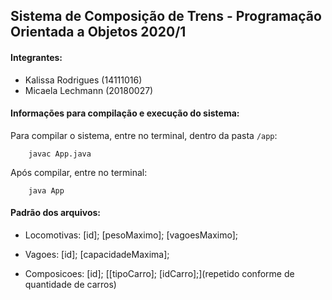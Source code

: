 ## Sistema	de	Composição	de	Trens - Programação Orientada a Objetos 2020/1

#### Integrantes: 
 - Kalissa Rodrigues (14111016)
 - Micaela Lechmann (20180027)

#### Informações para compilação e execução do sistema:
Para compilar o sistema, entre no terminal, dentro da pasta `/app`:
```
    javac App.java
```
Após compilar, entre no terminal:
```
    java App
```

#### Padrão dos arquivos: 

- Locomotivas: 
[id]; [pesoMaximo]; [vagoesMaximo];

- Vagoes: 
[id]; [capacidadeMaxima];

- Composicoes:
[id]; [[tipoCarro]; [idCarro];](repetido conforme de quantidade de carros)
